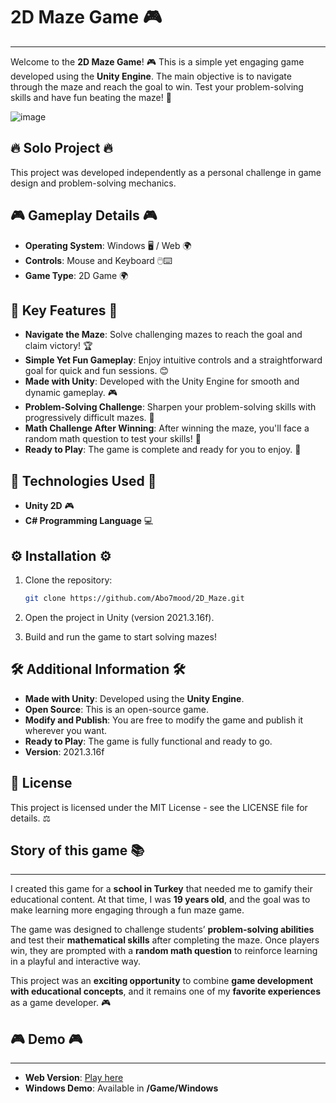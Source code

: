 # 2D Maze Game 🎮
--------------------------
Welcome to the **2D Maze Game**! 🎮 This is a simple yet engaging game developed using the **Unity Engine**. The main objective is to navigate through the maze and reach the goal to win. Test your problem-solving skills and have fun beating the maze! 🧩

![image](https://github.com/user-attachments/assets/1ebea80f-d0ab-4d8f-8a81-a1d50449292c)

## 🔥 Solo Project 🔥
This project was developed independently as a personal challenge in game design and problem-solving mechanics.

## 🎮 Gameplay Details 🎮

- **Operating System**: Windows 🖥️ / Web 🌍
- **Controls**: Mouse and Keyboard 🖱️⌨️
- **Game Type**: 2D Game 🌍

## 🌟 Key Features 🌟

- **Navigate the Maze**: Solve challenging mazes to reach the goal and claim victory! 🏆
- **Simple Yet Fun Gameplay**: Enjoy intuitive controls and a straightforward goal for quick and fun sessions. 😊
- **Made with Unity**: Developed with the Unity Engine for smooth and dynamic gameplay. 🎮
- **Problem-Solving Challenge**: Sharpen your problem-solving skills with progressively difficult mazes. 🧠
- **Math Challenge After Winning**: After winning the maze, you'll face a random math question to test your skills! 🧮
- **Ready to Play**: The game is complete and ready for you to enjoy. 🎉

## 🔧 Technologies Used 🔧

- **Unity 2D** 🎮
- **C# Programming Language** 💻

## ⚙️ Installation ⚙️

1. Clone the repository:

   ```bash
   git clone https://github.com/Abo7mood/2D_Maze.git
   ```
2. Open the project in Unity (version 2021.3.16f).
3. Build and run the game to start solving mazes!

## 🛠️ Additional Information 🛠️

- **Made with Unity**: Developed using the **Unity Engine**.
- **Open Source**: This is an open-source game.
- **Modify and Publish**: You are free to modify the game and publish it wherever you want.
- **Ready to Play**: The game is fully functional and ready to go.
- **Version**: 2021.3.16f

## 📜 License

This project is licensed under the MIT License - see the LICENSE file for details. ⚖️

## Story of this game 📚
--------------------------

I created this game for a **school in Turkey** that needed me to gamify their educational content. At that time, I was **19 years old**, and the goal was to make learning more engaging through a fun maze game.

The game was designed to challenge students’ **problem-solving abilities** and test their **mathematical skills** after completing the maze. Once players win, they are prompted with a **random math question** to reinforce learning in a playful and interactive way.

This project was an **exciting opportunity** to combine **game development with educational concepts**, and it remains one of my **favorite experiences** as a game developer. 🎮

## 🎮 Demo 🎮
--------------------------

- **Web Version**: [Play here](https://abo-7mood.itch.io/2d-maze)
- **Windows Demo**: Available in **/Game/Windows**
